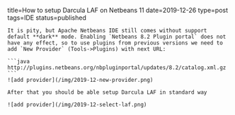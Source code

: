 title=How to setup Darcula LAF on Netbeans 11
date=2019-12-26
type=post
tags=IDE
status=published
~~~~~~
It is pity, but Apache Netbeans IDE still comes without support default **dark** mode. Enabling `Netbeans 8.2 Plugin portal` does not have any effect, so to use plugins from previous versions we need to add `New Provider` (Tools->Plugins) with next URL:

```java
http://plugins.netbeans.org/nbpluginportal/updates/8.2/catalog.xml.gz
```
![add provider](/img/2019-12-new-provider.png)

After that you should be able setup Darcula LAF in standard way

![add provider](/img/2019-12-select-laf.png)

